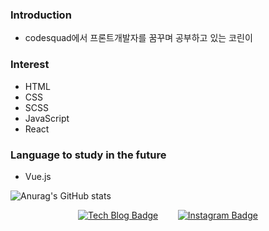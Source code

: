 ### Introduction
- codesquad에서 프론트개발자를 꿈꾸며 공부하고 있는 코린이

### Interest
- HTML
- CSS
- SCSS
- JavaScript
- React

### Language to study in the future
- Vue.js

![Anurag's GitHub stats](https://github-readme-stats.vercel.app/api?username=dudn1933&show_icons=true&theme=radical) 


<div align=center>
  
[![Tech Blog Badge](http://img.shields.io/badge/-Tech%20blog-black?style=flat-square&logo=github&link=https://velog.io/@leehangeul)](https://velog.io/@leehangeul)&nbsp;&nbsp;&nbsp;&nbsp;&nbsp;&nbsp;&nbsp;&nbsp;[![Instagram Badge](https://img.shields.io/badge/-Instagram-dd2a7b?style=flat-square&logo=instagram&logoColor=white&link=https://www.instagram.com/i_hangeul/)](https://www.instagram.com/i_hangeul/) 

 </div>
